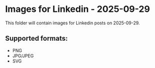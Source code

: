 # Images for Linkedin - 2025-09-29

This folder will contain images for Linkedin posts on 2025-09-29.

## Supported formats:
- PNG
- JPG/JPEG
- SVG
